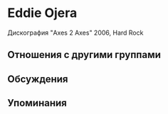 # Eddie Ojera

Дискография
"Axes 2 Axes" 2006, Hard Rock

## Отношения с другими группами


## Обсуждения


## Упоминания

